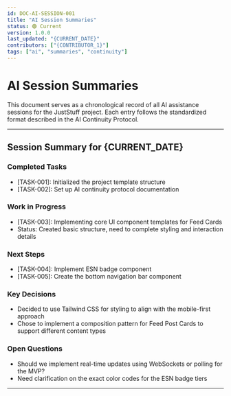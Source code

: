 ```yaml
---
id: DOC-AI-SESSION-001
title: "AI Session Summaries"
status: 🟢 Current
version: 1.0.0
last_updated: "{CURRENT_DATE}"
contributors: ["{CONTRIBUTOR_1}"]
tags: ["ai", "summaries", "continuity"]
---
```


# AI Session Summaries

This document serves as a chronological record of all AI assistance sessions for the JustStuff project. Each entry follows the standardized format described in the AI Continuity Protocol.

---

## Session Summary for {CURRENT_DATE}

### Completed Tasks
- [TASK-001]: Initialized the project template structure
- [TASK-002]: Set up AI continuity protocol documentation

### Work in Progress
- [TASK-003]: Implementing core UI component templates for Feed Cards
- Status: Created basic structure, need to complete styling and interaction details

### Next Steps
- [TASK-004]: Implement ESN badge component
- [TASK-005]: Create the bottom navigation bar component

### Key Decisions
- Decided to use Tailwind CSS for styling to align with the mobile-first approach
- Chose to implement a composition pattern for Feed Post Cards to support different content types

### Open Questions
- Should we implement real-time updates using WebSockets or polling for the MVP?
- Need clarification on the exact color codes for the ESN badge tiers

---

<!-- New session summaries will be added above this line --> 